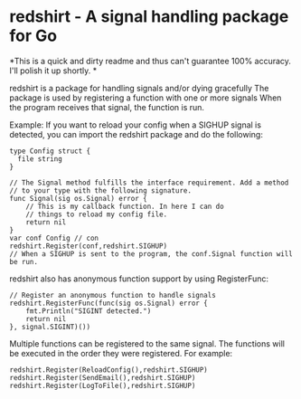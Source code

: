 # redshirt - A signal handling package for Go

*This is a quick and dirty readme and thus can't guarantee 100% accuracy.  I'll polish it up shortly. *

redshirt is a package for handling signals and/or dying gracefully
The package is used by registering a function with one or more signals
When the program receives that signal, the function is run.

Example: If you want to reload your config when a SIGHUP signal
is detected, you can import the redshirt package and do the following:
```
type Config struct {
  file string
} 

// The Signal method fulfills the interface requirement. Add a method
// to your type with the following signature.
func Signal(sig os.Signal) error {
	// This is my callback function. In here I can do
	// things to reload my config file.
	return nil
}
var conf Config // con
redshirt.Register(conf,redshirt.SIGHUP) 
// When a SIGHUP is sent to the program, the conf.Signal function will be run.
```

redshirt also has anonymous function support by using RegisterFunc:
```
// Register an anonymous function to handle signals
redshirt.RegisterFunc(func(sig os.Signal) error {
	fmt.Println("SIGINT detected.")
	return nil
}, signal.SIGINT)())
```

Multiple functions can be registered to the same signal. The functions
will be executed in the order they were registered.
For example:
```
redshirt.Register(ReloadConfig(),redshirt.SIGHUP)
redshirt.Register(SendEmail(),redshirt.SIGHUP)
redshirt.Register(LogToFile(),redshirt.SIGHUP)
```

